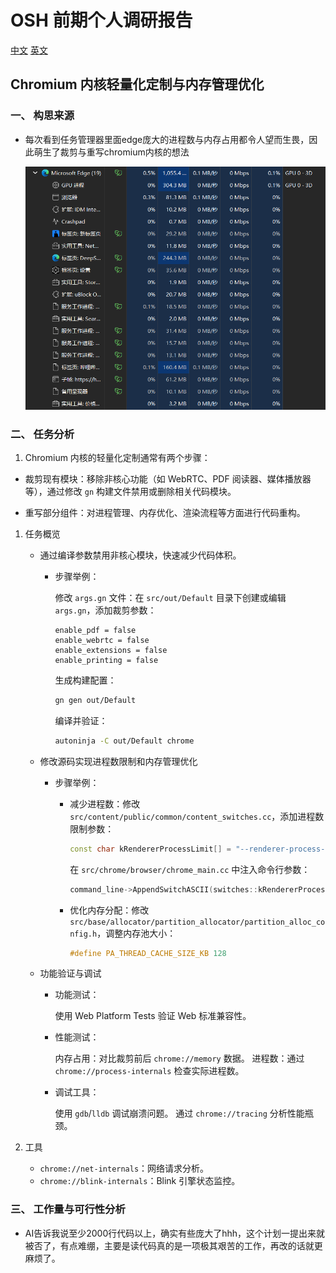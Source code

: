 # OSH 前期个人调研报告
[中文](investigation_cn.md) [英文](investigation.md)
## Chromium 内核轻量化定制与内存管理优化

### 一、 构思来源

- 每次看到任务管理器里面edge庞大的进程数与内存占用都令人望而生畏，因此萌生了裁剪与重写chromium内核的想法

    ![Edge Overview](edgeoverview.png)

### 二、 任务分析

1. Chromium 内核的轻量化定制通常有两个步骤：

- 裁剪现有模块：移除非核心功能（如 WebRTC、PDF 阅读器、媒体播放器等），通过修改 `gn` 构建文件禁用或删除相关代码模块。

- 重写部分组件：对进程管理、内存优化、渲染流程等方面进行代码重构。

1. 任务概览

   - 通过编译参数禁用非核心模块，快速减少代码体积。

        - 步骤举例：

            修改 `args.gn` 文件：在 `src/out/Default` 目录下创建或编辑 `args.gn`，添加裁剪参数：
            ```gn
            enable_pdf = false
            enable_webrtc = false
            enable_extensions = false
            enable_printing = false
            ```

            生成构建配置：
            ```bash
            gn gen out/Default
            ```

            编译并验证：
            ```bash
            autoninja -C out/Default chrome
            ```

    - 修改源码实现进程数限制和内存管理优化

        - 步骤举例：

            - 减少进程数：修改 `src/content/public/common/content_switches.cc`，添加进程数限制参数：
                ```cpp
                const char kRendererProcessLimit[] = "--renderer-process-limit=4";
                ```
                在 `src/chrome/browser/chrome_main.cc` 中注入命令行参数：
                ```cpp
                command_line->AppendSwitchASCII(switches::kRendererProcessLimit, "4");
                ```

            - 优化内存分配：修改 `src/base/allocator/partition_allocator/partition_alloc_config.h`，调整内存池大小：
                ```cpp
                #define PA_THREAD_CACHE_SIZE_KB 128
                ```

    - 功能验证与调试

        - 功能测试：

            使用 Web Platform Tests 验证 Web 标准兼容性。

        - 性能测试：

            内存占用：对比裁剪前后 `chrome://memory` 数据。
            进程数：通过 `chrome://process-internals` 检查实际进程数。

        - 调试工具：

            使用 `gdb`/`lldb` 调试崩溃问题。
            通过 `chrome://tracing` 分析性能瓶颈。

2. 工具

    - `chrome://net-internals`：网络请求分析。
    - `chrome://blink-internals`：Blink 引擎状态监控。

### 三、 工作量与可行性分析

- AI告诉我说至少2000行代码以上，确实有些庞大了hhh，这个计划一提出来就被否了，有点难绷，主要是读代码真的是一项极其艰苦的工作，再改的话就更麻烦了。
